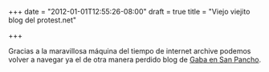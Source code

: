 +++
date = "2012-01-01T12:55:26-08:00"
draft = true
title = "Viejo viejito blog del protest.net"

+++

Gracias a la maravillosa máquina del tiempo de internet archive podemos volver a navegar ya el de otra manera perdido blog de [Gaba en San Pancho](https://web.archive.org/web/*/gaba.protest.net).
